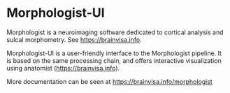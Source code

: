 Morphologist-UI
===============

Morphologist is a neuroimaging software dedicated to cortical analysis and sulcal morphometry. See https://brainvisa.info.

Morphologist-UI is a user-friendly interface to the Morphologist pipeline. It is based on the same processing chain, and offers interactive visualization using anatomist (https://brainvisa.info).

More documentation can be seen at https://brainvisa.info/morphologist
